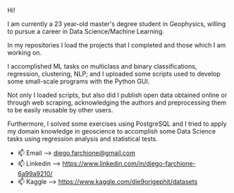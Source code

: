 Hi! 

I am currently a 23 year-old master's degree student in Geophysics, willing to pursue a career in Data Science/Machine Learning.

In my repositories I load the projects that I completed and those which I am working on.

I accomplished ML tasks on multiclass and binary classifications, regression, clustering, NLP; and 
I uploaded some scripts used to develop some small-scale programs with the Python GUI.

Not only I loaded scripts, but also did I publish open data obtained online or through web scraping, acknowledging the authors and preprocessing them to be easily reusable by other users.

Furthermore, I solved some exercises using PostgreSQL and I tried to apply my domain knowledge in geoscience to accomplish some Data Science tasks using regression analysis and statistical tests. 



- 📫 Email --> diego.farchione@gmail.com
- 📫 Linkedin --> https://www.linkedin.com/in/diego-farchione-6a99a9210/
- 📫 Kaggle -->   https://www.kaggle.com/die9origephit/datasets
<!---
Iron486/Iron486 is a ✨ special ✨ repository because its `README.md` (this file) appears on your GitHub profile.
You can click the Preview link to take a look at your changes.
--->
